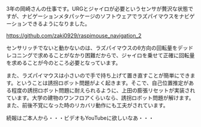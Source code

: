 3年の岡崎さんの仕事です。URGとジャイロが必要というセンサが贅沢な状態ですが、ナビゲーションメタパッケージのソフトウェアでラズパイマウスをナビゲーションできるようになりました。

<a href="https://github.com/zaki0929/raspimouse_navigation_2">https://github.com/zaki0929/raspimouse_navigation_2</a>

センサリッチでないと動かないのは、ラズパイマウスのθ方向の回転量をデッドレコニングで求めることがなかり困難だからで、ジャイロを乗せて正確に回転量を求めることが今のところ必要となっています。

また、ラズパイマウスは小さいので手で持ち上げて置き直すことが簡単にできます。ということは誘拐ロボット問題がよく起きます。そこで、自己位置推定がある程度の誘拐ロボット問題に耐えられるように、上田の膨張リセットが実装されています。大学の建物のワンフロアくらいなら、誘拐ロボット問題が解けます。また、前後不覚になった時のリカバリ動作にも工夫がされています。


続報はご本人から・・・ビデオもYouTubeに欲しいなあ・・・
